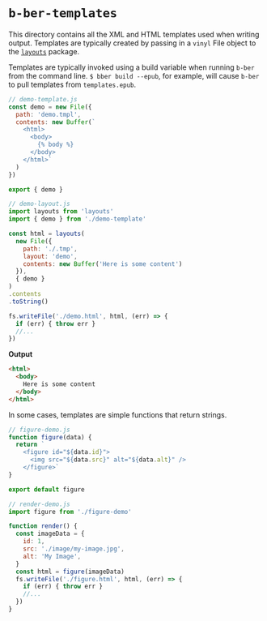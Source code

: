 # `b-ber-templates`

This directory contains all the XML and HTML templates used when writing output. Templates are typically created by passing in a `vinyl` File object to the [`layouts`](https://www.npmjs.com/package/layouts) package.

Templates are typically invoked using a build variable when running `b-ber` from the command line. `$ bber build --epub`, for example, will cause `b-ber` to pull templates from `templates.epub`.

```js
// demo-template.js
const demo = new File({
  path: 'demo.tmpl',
  contents: new Buffer(`
    <html>
      <body>
        {% body %}
      </body>
    </html>`
  )
})

export { demo }
```

```js
// demo-layout.js
import layouts from 'layouts'
import { demo } from './demo-template'

const html = layouts(
  new File({
    path: './.tmp',
    layout: 'demo',
    contents: new Buffer('Here is some content')
  }),
  { demo }
)
.contents
.toString()

fs.writeFile('./demo.html', html, (err) => {
  if (err) { throw err }
  //...
})
```

**Output**

```html
<html>
  <body>
    Here is some content
  </body>
</html>
```

In some cases, templates are simple functions that return strings.

```js
// figure-demo.js
function figure(data) {
  return `
    <figure id="${data.id}">
      <img src="${data.src}" alt="${data.alt}" />
    </figure>`
}

export default figure
```

```js
// render-demo.js
import figure from './figure-demo'

function render() {
  const imageData = {
    id: 1,
    src: './image/my-image.jpg',
    alt: 'My Image',
  }
  const html = figure(imageData)
  fs.writeFile('./figure.html', html, (err) => {
    if (err) { throw err }
    //...
  })
}
```
